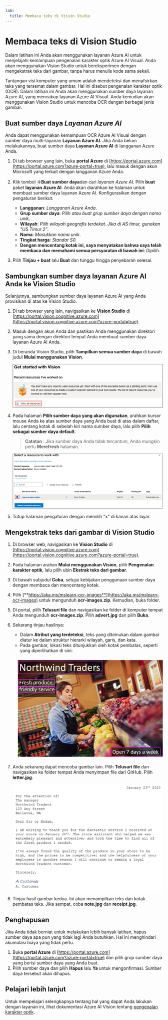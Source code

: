 ```yaml
---
lab:
  title: Membaca teks di Vision Studio
---
```


# Membaca teks di Vision Studio

Dalam latihan ini Anda akan menggunakan layanan Azure AI untuk menjelajahi kemampuan pengenalan karakter optik Azure AI Visual. Anda akan menggunakan Vision Studio untuk bereksperimen dengan mengekstrak teks dari gambar, tanpa harus menulis kode sama sekali.

Tantangan visi komputer yang umum adalah mendeteksi dan menafsirkan teks yang tersemat dalam gambar. Hal ini disebut pengenalan karakter optik (OCR). Dalam latihan ini Anda akan menggunakan sumber daya layanan Azure AI, yang mencakup layanan Azure AI Visual. Anda kemudian akan menggunakan Vision Studio untuk mencoba OCR dengan berbagai jenis gambar.

## Buat sumber daya *Layanan Azure AI*

Anda dapat menggunakan kemampuan OCR Azure AI Visual dengan sumber daya multi-layanan **Layanan Azure AI**. Jika Anda belum melakukannya, buat sumber daya **Layanan Azure AI** di langganan Azure Anda.

1. Di tab browser yang lain, buka **portal Azure** di [https://portal.azure.com](https://portal.azure.com?azure-portal=true), lalu masuk dengan akun Microsoft yang terkait dengan langganan Azure Anda.

1. Klik tombol **＋Buat sumber daya**dan cari *layanan Azure AI*. Pilih **buat** paket **layanan Azure AI**. Anda akan diarahkan ke halaman untuk membuat sumber daya layanan Azure AI. Konfigurasikan dengan pengaturan berikut:
    - **Langganan**: *Langganan Azure Anda*.
    - **Grup sumber daya**: *Pilih atau buat grup sumber daya dengan nama unik*.
    - **Wilayah**: *Pilih wilayah geografis terdekat. Jika di AS timur, gunakan "US Timur 2"*.
    - **Nama**: *Masukkan nama unik*.
    - **Tingkat harga**: *Standar S0.*
    - **Dengan mencentang kotak ini, saya menyatakan bahwa saya telah membaca dan memahami semua persyaratan di bawah ini**: *Dipilih*.

1. Pilih **Tinjau + buat** lalu **Buat** dan tunggu hingga penyebaran selesai.

## Sambungkan sumber daya layanan Azure AI Anda ke Vision Studio

Selanjutnya, sambungkan sumber daya layanan Azure AI yang Anda provisikan di atas ke Vision Studio.

1. Di tab browser yang lain, navigasikan ke **Vision Studio** di [https://portal.vision.cognitive.azure.com](https://portal.vision.cognitive.azure.com?azure-portal=true).

1. Masuk dengan akun Anda dan pastikan Anda menggunakan direktori yang sama dengan direktori tempat Anda membuat sumber daya layanan Azure AI Anda.

1. Di beranda Vision Studio, pilih **Tampilkan semua sumber daya** di bawah judul **Mulai menggunakan Vision**.

    ![Tautan Lihat semua sumber daya disorot di bawah Mulai menggunakan Vision di Vision Studio.](./media/analyze-images-vision/vision-resources.png)

1. Pada halaman **Pilih sumber daya yang akan digunakan**, arahkan kursor mouse Anda ke atas sumber daya yang Anda buat di atas dalam daftar, lalu centang kotak di sebelah kiri nama sumber daya, lalu pilih **Pilih sebagai sumber daya default**.

    > **Catatan** : Jika sumber daya Anda tidak tercantum, Anda mungkin perlu **Merefresh** halaman.

    ![Dialog Pilih sumber daya yang akan digunakan ditampilkan dengan sumber daya Cognitive Services cog-ms-learn-vision-SUFFIX yang disorot dan dicentang. Tombol Pilih sebagai sumber daya default disorot.](./media/analyze-images-vision/default-resource.png)

1. Tutup halaman pengaturan dengan memilih "x" di kanan atas layar.

## Mengekstrak teks dari gambar di Vision Studio
    
1. Di browser web, navigasikan ke **Vision Studio** di [https://portal.vision.cognitive.azure.com](https://portal.vision.cognitive.azure.com?azure-portal=true).

1. Pada halaman arahan **Mulai menggunakan Vision**, pilih **Pengenalan karakter optik**, lalu pilih ubin **Ekstrak teks dari gambar**.

1. Di bawah subjudul **Coba**, setujui kebijakan penggunaan sumber daya dengan membaca dan mencentang kotak.  

1. Pilih [**https://aka.ms/mslearn-ocr-images**](https://aka.ms/mslearn-ocr-images) untuk mengunduh **ocr-images.zip**. Kemudian, buka folder.

1. Di portal, pilih **Telusuri file** dan navigasikan ke folder di komputer tempat Anda mengunduh **ocr-images.zip**. Pilih **advert.jpg** dan pilih **Buka**.

1. Sekarang tinjau hasilnya:
    - Dalam **Atribut yang terdeteksi**, teks yang ditemukan dalam gambar diatur ke dalam struktur hierarki wilayah, garis, dan kata.
    - Pada gambar, lokasi teks ditunjukkan oleh kotak pembatas, seperti yang diperlihatkan di sini:

    ![Gambar teks dalam gambar yang diuraikan.](media/read-text-computer-vision/advert-bounding-boxes.jpg)

1. Anda sekarang dapat mencoba gambar lain. Pilih **Telusuri file** dan navigasikan ke folder tempat Anda menyimpan file dari GitHub. Pilih **letter.jpg**.

    ![Gambar dari huruf ketik.](media/read-text-computer-vision/letter.jpg)

1. Tinjau hasil gambar kedua. Ini akan menampilkan teks dan kotak pembatas teks. Jika sempat, coba **note.jpg** dan **receipt.jpg**.

## Penghapusan

Jika Anda tidak berniat untuk melakukan lebih banyak latihan, hapus sumber daya apa pun yang tidak lagi Anda butuhkan. Hal ini menghindari akumulasi biaya yang tidak perlu.

1. Buka **portal Azure** di [https://portal.azure.com](https://portal.azure.com?azure-portal=true) dan pilih grup sumber daya yang berisi sumber daya yang Anda buat.
1. Pilih sumber daya dan pilih **Hapus** lalu **Ya** untuk mengonfirmasi. Sumber daya tersebut akan dihapus.

## Pelajari lebih lanjut

Untuk mempelajari selengkapnya tentang hal yang dapat Anda lakukan dengan layanan ini, lihat dokumentasi Azure AI Vision tentang [pengenalan karakter optik](https://learn.microsoft.com/azure/ai-services/computer-vision/overview-ocr).
